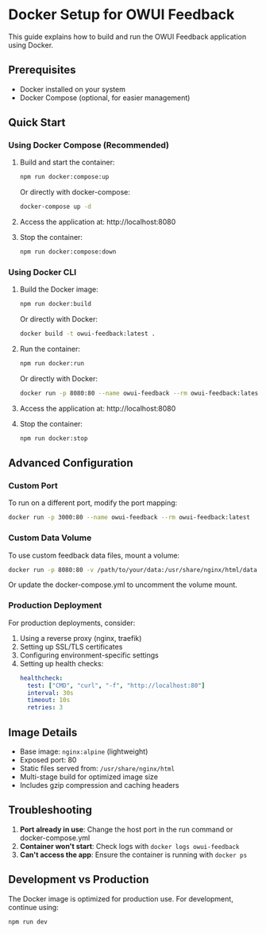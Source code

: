 # Docker Setup for OWUI Feedback

This guide explains how to build and run the OWUI Feedback application using Docker.

## Prerequisites

- Docker installed on your system
- Docker Compose (optional, for easier management)

## Quick Start

### Using Docker Compose (Recommended)

1. Build and start the container:
   ```bash
   npm run docker:compose:up
   ```
   Or directly with docker-compose:
   ```bash
   docker-compose up -d
   ```

2. Access the application at: http://localhost:8080

3. Stop the container:
   ```bash
   npm run docker:compose:down
   ```

### Using Docker CLI

1. Build the Docker image:
   ```bash
   npm run docker:build
   ```
   Or directly with Docker:
   ```bash
   docker build -t owui-feedback:latest .
   ```

2. Run the container:
   ```bash
   npm run docker:run
   ```
   Or directly with Docker:
   ```bash
   docker run -p 8080:80 --name owui-feedback --rm owui-feedback:latest
   ```

3. Access the application at: http://localhost:8080

4. Stop the container:
   ```bash
   npm run docker:stop
   ```

## Advanced Configuration

### Custom Port

To run on a different port, modify the port mapping:
```bash
docker run -p 3000:80 --name owui-feedback --rm owui-feedback:latest
```

### Custom Data Volume

To use custom feedback data files, mount a volume:
```bash
docker run -p 8080:80 -v /path/to/your/data:/usr/share/nginx/html/data --name owui-feedback --rm owui-feedback:latest
```

Or update the docker-compose.yml to uncomment the volume mount.

### Production Deployment

For production deployments, consider:

1. Using a reverse proxy (nginx, traefik)
2. Setting up SSL/TLS certificates
3. Configuring environment-specific settings
4. Setting up health checks:
   ```yaml
   healthcheck:
     test: ["CMD", "curl", "-f", "http://localhost:80"]
     interval: 30s
     timeout: 10s
     retries: 3
   ```

## Image Details

- Base image: `nginx:alpine` (lightweight)
- Exposed port: 80
- Static files served from: `/usr/share/nginx/html`
- Multi-stage build for optimized image size
- Includes gzip compression and caching headers

## Troubleshooting

1. **Port already in use**: Change the host port in the run command or docker-compose.yml
2. **Container won't start**: Check logs with `docker logs owui-feedback`
3. **Can't access the app**: Ensure the container is running with `docker ps`

## Development vs Production

The Docker image is optimized for production use. For development, continue using:
```bash
npm run dev
```